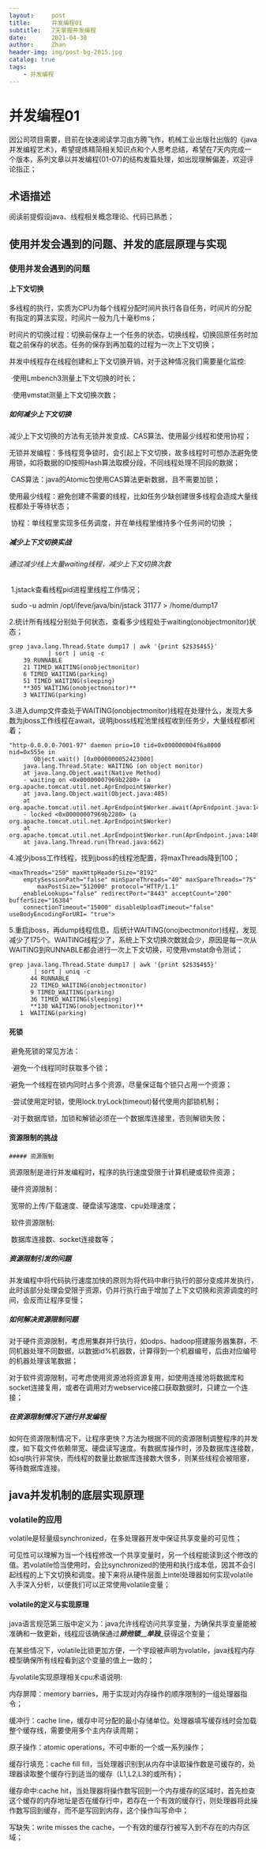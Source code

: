 ```yaml
---
layout:     post   				    							
title:      并发编程01 				
subtitle:   7天掌握并发编程
date:       2021-04-30 											
author:     Zhan 												
header-img: img/post-bg-2015.jpg 								
catalog: true 													
tags:														
    - 并发编程 
---
```


# 并发编程01

​	因公司项目需要，目前在快速阅读学习由方腾飞作，机械工业出版社出版的《java并发编程艺术》，希望提炼精简相关知识点和个人思考总结，希望在7天内完成一个版本，系列文章以并发编程(01-07)的结构发篇处理，如出现理解偏差，欢迎评论指正；

## 术语描述

阅读前提假设java、线程相关概念理论、代码已熟悉；



## 使用并发会遇到的问题、并发的底层原理与实现

### 使用并发会遇到的问题

#### 上下文切换

​	多线程的执行，实质为CPU为每个线程分配时间片执行各自任务，时间片的分配有指定的算法实现，时间片一般为几十毫秒ms；

​	时间片的切换过程：切换前保存上一个任务的状态，切换线程，切换回原任务时加载之前保存的状态。任务的保存到再加载的过程为一次上下文切换；

​	并发中线程存在线程创建和上下文切换开销，对于这种情况我们需要量化监控:

​		·使用Lmbench3测量上下文切换的时长；

​		·使用vmstat测量上下文切换次数；

##### 如何减少上下文切换

​	减少上下文切换的方法有无锁并发变成、CAS算法、使用最少线程和使用协程；

​	无锁并发编程：多线程竞争锁时，会引起上下文切换，故多线程时可想办法避免使用锁，如将数据的ID按照Hash算法取模分段，不同线程处理不同段的数据；

​	CAS算法：java的Atomic包使用CAS算法更新数据，且不需要加锁；

​	使用最少线程：避免创建不需要的线程，比如任务少缺创建很多线程会造成大量线程都处于等待状态；

​	协程：单线程里实现多任务调度，并在单线程里维持多个任务间的切换 ；

##### 减少上下文切换实战

###### 通过减少线上大量waiting线程，减少上下文切换次数

​	1.jstack查看线程pid进程里线程工作情况；

​		sudo -u admin /opt/ifeve/java/bin/jstack 31177 > /home/dump17

​	2.统计所有线程分别处于何状态，查看多少线程处于waiting(onobjectmonitor)状态；

```
grep java.lang.Thread.State dump17 | awk '{print $2$3$4$5}'
           | sort | uniq -c
    39 RUNNABLE
    21 TIMED_WAITING(onobjectmonitor)
    6 TIMED_WAITING(parking)
    51 TIMED_WAITING(sleeping)
    **305 WAITING(onobjectmonitor)**
    3 WAITING(parking)
```

​	3.进入dump文件查处于WAITING(onobjectmonitor)线程在处理什么，发现大多数为jboss工作线程在await，说明jboss线程池里线程收到任务少，大量线程都闲着；

```
"http-0.0.0.0-7001-97" daemon prio=10 tid=0x000000004f6a8000 nid=0x555e in
       Object.wait() [0x0000000052423000]
    java.lang.Thread.State: WAITING (on object monitor)
    at java.lang.Object.wait(Native Method)
    - waiting on <0x00000007969b2280> (a org.apache.tomcat.util.net.AprEndpoint$Worker)
    at java.lang.Object.wait(Object.java:485)
    at org.apache.tomcat.util.net.AprEndpoint$Worker.await(AprEndpoint.java:1464)
    - locked <0x00000007969b2280> (a org.apache.tomcat.util.net.AprEndpoint$Worker)
    at org.apache.tomcat.util.net.AprEndpoint$Worker.run(AprEndpoint.java:1489)
    at java.lang.Thread.run(Thread.java:662)
```

​	4.减少jboss工作线程，找到jboss的线程池配置，将maxThreads降到100；

```
<maxThreads="250" maxHttpHeaderSize="8192"
    emptySessionPath="false" minSpareThreads="40" maxSpareThreads="75"
        maxPostSize="512000" protocol="HTTP/1.1"
    enableLookups="false" redirectPort="8443" acceptCount="200" bufferSize="16384"
    connectionTimeout="15000" disableUploadTimeout="false" useBodyEncodingForURI= "true">
```

​	5.重启jboss，再dump线程信息，后统计WAITING(onojbectmonitor)线程，发现减少了175个。WAITING线程少了，系统上下文切换次数就会少，原因是每一次从WAITING到RUNNABLE都会进行一次上下文切换，可使用vmstat命令测试；

```
grep java.lang.Thread.State dump17 | awk '{print $2$3$4$5}'
       | sort | uniq -c
      44 RUNNABLE
      22 TIMED_WAITING(onobjectmonitor)
      9 TIMED_WAITING(parking)
      36 TIMED_WAITING(sleeping)
      **130 WAITING(onobjectmonitor)**
   1  WAITING(parking)
```

#### 死锁

​	避免死锁的常见方法：

​		·避免一个线程同时获取多个锁；

​		·避免一个线程在锁内同时占多个资源，尽量保证每个锁只占用一个资源；

​		·尝试使用定时锁，使用lock.tryLock(timeout)替代使用内部锁机制；

​		·对于数据库锁，加锁和解锁必须在一个数据库连接里，否则解锁失败；

#### 资源限制的挑战

	##### 资源限制

​	资源限制是进行并发编程时，程序的执行速度受限于计算机硬或软件资源；

​	硬件资源限制：

​		宽带的上传/下载速度、硬盘读写速度、cpu处理速度；

​	软件资源限制:

​		数据库连接数、socket连接数等；

##### 资源限制引发的问题

​	并发编程中将代码执行速度加快的原则为将代码中串行执行的部分变成并发执行，此时该部分处理会受限于资源，仍并行执行由于增加了上下文切换和资源调度的时间，会反而让程序变慢；

##### 如何解决资源限制问题

​	对于硬件资源限制，考虑用集群并行执行，如odps、hadoop搭建服务器集群，不同机器处理不同数据，以数据id%机器数，计算得到一个机器编号，后由对应编号的机器处理该笔数据；

​	对于软件资源限制，可考虑使用资源池将资源复用，如使用连接池将数据库和socket连接复用，或者在调用对方webservice接口获取数据时，只建立一个连接；

##### 在资源限制情况下进行并发编程

​	如何在资源限制情况下，让程序更快？方法为根据不同的资源限制调整程序的并发度，如下载文件依赖带宽、硬盘读写速度。有数据库操作时，涉及数据库连接数，如sql执行非常快，而线程的数量比数据库连接数大很多，则某些线程会被阻塞，等待数据库连接。



## java并发机制的底层实现原理

### volatile的应用

​	volatile是轻量级synchronized，在多处理器开发中保证共享变量的可见性；

​	可见性可以理解为当一个线程修改一个共享变量时，另一个线程能读到这个修改的值。若volatile恰当使用时，会比synchronized的使用和执行成本低，因其不会引起线程的上下文切换和调度。接下来将从硬件层面上intel处理器如何实现volatile入手深入分析，以便我们可以正常使用volatile变量；

#### volatile的定义与实现原理

​	java语言规范第三版中定义为：java允许线程访问共享变量，为确保共享变量能被准确和一致更新，线程应该确保通过***排他锁***__***单独***_获得这个变量；

​	在某些情况下，volatile比锁更加方便，一个字段被声明为volatile，java线程内存模型确保所有线程看到这个变量的值上一致的；

与volatile实现原理相关cpu术语说明:

内存屏障：memory barries，用于实现对内存操作的顺序限制的一组处理器指令；

缓冲行：cache line，缓存中可分配的最小存储单位。处理器填写缓存线时会加载整个缓存线，需要使用多个主内存读周期；

原子操作：atomic operations，不可中断的一个或一系列操作；

缓存行填充：cache fill fill，当处理器识别到从内存中读取操作数是可缓存的，处理器读取整个缓存行到适当的缓存（L1,L2,L3的或所有)；

缓存命中:cache hit，当处理器将操作数写回到一个内存缓存的区域时，首先检查这个缓存的内存地址是否在缓存行中，若存在一个有效的缓存行，则处理器将此操作数写回到缓存，而不是写回到内存，这个操作叫写命中；

写缺失：write misses the cache，一个有效的缓存行被写入到不存在的内存区域；





